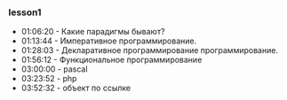 ### lesson1
- 01:06:20 - Какие парадигмы бывают?
- 01:13:44 - Императивное программирование.
- 01:28:03 - Декларативное программирование программирование.
- 01:56:12 - Функциональное программирование
- 03:00:00 - pascal
- 03:23:52 - php
- 03:52:32 - объект по ссылке